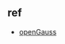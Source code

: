 

## ref
+ [openGauss](https://docs-opengauss.osinfra.cn/zh/docs/5.0.0/docs/GettingStarted/GettingStarted.html)